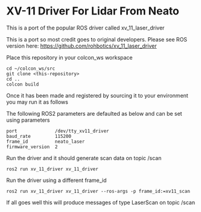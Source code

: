 # XV-11 Driver For Lidar From Neato

This is a port of the popular ROS driver called  xv_11_laser_driver

This is a port so most credit goes to original developers.
Please see ROS version here:  https://github.com/rohbotics/xv_11_laser_driver

Place this repository in your colcon_ws workspace

    cd ~/colcon_ws/src
    git clone <this-repository>
    cd ..
    colcon build

Once it has been made and registered by sourcing it to your environment 
you may run it as follows

The following ROS2 parameters are defaulted as below and can be set using parameters

    port              /dev/tty_xv11_driver
    baud_rate         115200
    frame_id          neato_laser
    firmware_version  2

Run the driver and it should generate scan data on topic /scan

    ros2 run xv_11_driver xv_11_driver

Run the driver using a different frame_id

    ros2 run xv_11_driver xv_11_driver --ros-args -p frame_id:=xv11_scan

If all goes well this will produce messages of type LaserScan on topic /scan

    

